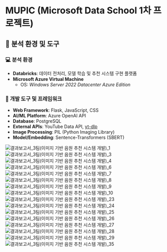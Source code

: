 # MUPIC (Microsoft Data School 1차 프로젝트)

## 🔧 분석 환경 및 도구

### 💻 분석 환경
- **Databricks**: 데이터 전처리, 모델 학습 및 추천 시스템 구현 플랫폼
- **Microsoft Azure Virtual Machine**  
  - OS: *Windows Server 2022 Datacenter Azure Edition*  

### 🧰 개발 도구 및 프레임워크
- **Web Framework**: Flask, JavaScript, CSS  
- **AI/ML Platform**: Azure OpenAI API  
- **Database**: PostgreSQL  
- **External APIs**: YouTube Data API, [yt-dlp](https://github.com/yt-dlp/yt-dlp)  
- **Image Processing**: PIL (Python Imaging Library)  
- **Model/Embedding**: Sentence-Transformers (SBERT)  

![결과보고서_3팀(이미지 기반 음원 추천 시스템 개발)_1](https://github.com/user-attachments/assets/27c71df2-6547-43ab-988c-4597f9eb8a12)
![결과보고서_3팀(이미지 기반 음원 추천 시스템 개발)_3](https://github.com/user-attachments/assets/097f1c0a-325b-4655-afe9-955047902bb8)
![결과보고서_3팀(이미지 기반 음원 추천 시스템 개발)_4](https://github.com/user-attachments/assets/b689038c-1bb9-4e81-bfd8-78126029070c)
![결과보고서_3팀(이미지 기반 음원 추천 시스템 개발)_6](https://github.com/user-attachments/assets/0686e011-2806-4f34-b196-0f38cee79772)
![결과보고서_3팀(이미지 기반 음원 추천 시스템 개발)_7](https://github.com/user-attachments/assets/a0d96fbb-91fe-400e-b401-c2c3bba3aa15)
![결과보고서_3팀(이미지 기반 음원 추천 시스템 개발)_8](https://github.com/user-attachments/assets/b2facd95-e5ef-4309-a822-b8831845abe1)
![결과보고서_3팀(이미지 기반 음원 추천 시스템 개발)_9](https://github.com/user-attachments/assets/8ecbad2b-db50-4dfe-80c4-518038d2434e)
![결과보고서_3팀(이미지 기반 음원 추천 시스템 개발)_10](https://github.com/user-attachments/assets/b306ae04-ff1b-46e9-817f-6c42190da975)
![결과보고서_3팀(이미지 기반 음원 추천 시스템 개발)_23](https://github.com/user-attachments/assets/3ab13719-66c6-4f94-849c-dcbbef08a798)
![결과보고서_3팀(이미지 기반 음원 추천 시스템 개발)_24](https://github.com/user-attachments/assets/6aec3c7c-d64b-4d36-b332-d62d6efe0865)
![결과보고서_3팀(이미지 기반 음원 추천 시스템 개발)_25](https://github.com/user-attachments/assets/d26c86da-ff07-4adb-95a7-e5646d12715a)
![결과보고서_3팀(이미지 기반 음원 추천 시스템 개발)_26](https://github.com/user-attachments/assets/78c287cf-3bd0-4e99-83bd-101cc9ecc1f3)
![결과보고서_3팀(이미지 기반 음원 추천 시스템 개발)_27](https://github.com/user-attachments/assets/9a82c615-27bf-4655-b58b-4ed9782fe5af)
![결과보고서_3팀(이미지 기반 음원 추천 시스템 개발)_28](https://github.com/user-attachments/assets/11511ccd-3fa3-4d6a-a112-fe2a87b0468b)
![결과보고서_3팀(이미지 기반 음원 추천 시스템 개발)_29](https://github.com/user-attachments/assets/94fefd5f-799b-487e-9dc0-e3d5947073c6)
![결과보고서_3팀(이미지 기반 음원 추천 시스템 개발)_35](https://github.com/user-attachments/assets/29fb7c85-4e9f-4f1c-b6d7-515b7271028b)
